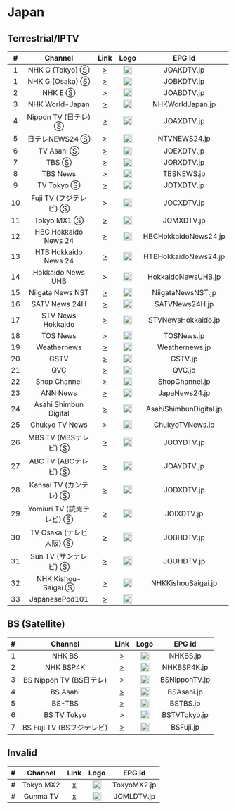 <h1>Japan</h1>

<h2> Terrestrial/IPTV </h2>

| #  |        Channel        |                                                                                    Link                                                                                     |                                                                                     Logo                                                                                      |         EPG id         |
|:--:|:---------------------:|:---------------------------------------------------------------------------------------------------------------------------------------------------------------------------:|:-----------------------------------------------------------------------------------------------------------------------------------------------------------------------------:|:----------------------:|
| 1  |    NHK G (Tokyo) Ⓢ    |                                                [>](http://cdns.jp-primehome.com:8000/zhongying/live/playlist.m3u8?cid=gd01)                                                 |                                                           <img height="20" src="https://i.imgur.com/fAZ2BEZ.png"/>                                                            |       JOAKDTV.jp       |
| 1  |    NHK G (Osaka) Ⓢ    |                                                [>](http://cdns.jp-primehome.com:8000/zhongying/live/playlist.m3u8?cid=gx06)                                                 |                                                           <img height="20" src="https://i.imgur.com/fAZ2BEZ.png"/>                                                            |       JOBKDTV.jp       |
| 2  |        NHK E Ⓢ        |                                                [>](http://cdns.jp-primehome.com:8000/zhongying/live/playlist.m3u8?cid=gd02)                                                 |                                                           <img height="20" src="https://i.imgur.com/WxtftlO.png"/>                                                            |       JOABDTV.jp       |
| 3  |    NHK World-Japan    |                                           [>](https://nhkwlive-ojp.akamaized.net/hls/live/2003459/nhkwlive-ojp-en/index_4M.m3u8)                                            |                   <img height="20" src="https://upload.wikimedia.org/wikipedia/commons/thumb/8/8d/NHK_World-Japan_TV.svg/512px-NHK_World-Japan_TV.svg.png"/>                   |    NHKWorldJapan.jp    |
| 4  |   Nippon TV (日テレ) Ⓢ   |                                                [>](http://cdns.jp-primehome.com:8000/zhongying/live/playlist.m3u8?cid=gd03)                                              |                                                           <img height="20" src="https://i.imgur.com/IxD8V5X.png"/>                                                             |       JOAXDTV.jp       |
| 5  |      日テレNEWS24 Ⓢ      |                                                             [>](https://n24-cdn-live.ntv.co.jp/ch01/index.m3u8)                                                           |                          <img height="20" src="https://upload.wikimedia.org/wikipedia/commons/4/45/News24.svg"/>                                                              |      NTVNEWS24.jp      |
| 6  |      TV Asahi Ⓢ       |                                                [>](http://cdns.jp-primehome.com:8000/zhongying/live/playlist.m3u8?cid=gd06)                                                 |                                                           <img height="20" src="https://i.imgur.com/rls8NVc.png"/>                                                            |       JOEXDTV.jp       |
| 7  |         TBS Ⓢ         |                                                [>](http://cdns.jp-primehome.com:8000/zhongying/live/playlist.m3u8?cid=gd04)                                                 | <img height="20" src="https://upload.wikimedia.org/wikipedia/commons/thumb/1/14/Tokyo_Broadcasting_System_logo_2020.svg/1200px-Tokyo_Broadcasting_System_logo_2020.svg.png"/> |       JORXDTV.jp       |
| 8  |       TBS News        |                                                    [>](https://ythls.armelin.one/channel/UC6AG81pAkf6Lbi_1VC5NmPA.m3u8)                                                     |  <img height="20" src="https://upload.wikimedia.org/wikipedia/commons/b/b5/TBS_News_2020_logo.png"/>                                        |       TBSNEWS.jp       |
| 9  |      TV Tokyo Ⓢ       |                                                [>](http://cdns.jp-primehome.com:8000/zhongying/live/playlist.m3u8?cid=gd07)                                                 |                                                           <img height="20" src="https://i.imgur.com/tDyxk0Y.png"/>                                                            |       JOTXDTV.jp       |
| 10 |   Fuji TV (フジテレビ) Ⓢ   |                                                [>](http://cdns.jp-primehome.com:8000/zhongying/live/playlist.m3u8?cid=gd05)                                             |                                                           <img height="20" src="https://i.imgur.com/sEWDmMD.png"/>                                                            |       JOCXDTV.jp       |
| 11 |      Tokyo MX1 Ⓢ      |                                                [>](http://cdns.jp-primehome.com:8000/zhongying/live/playlist.m3u8?cid=gd08)                                                 |                                                           <img height="20" src="https://i.imgur.com/igia8OX.png"/>                                                            |       JOMXDTV.jp       |
| 12 | HBC Hokkaido News 24  |                                                    [>](https://ythls.armelin.one/channel/UCCTpf5c_9HDo_OSu3aX8uFQ.m3u8)                                                     |                                                           <img height="20" src="https://i.imgur.com/vcGsZVD.png"/>                                                            |  HBCHokkaidoNews24.jp  |
| 13 | HTB Hokkaido News 24  |                                                    [>](https://ythls.armelin.one/channel/UCSWOnDD1KIriGmyQ7SgNA4A.m3u8)                                                     |                                                           <img height="20" src="https://i.imgur.com/yqUItvM.png"/>                                                            |  HTBHokkaidoNews24.jp  |
| 14 |   Hokkaido News UHB   |                                                    [>](https://ythls.armelin.one/channel/UCpQs_warGhUzJhBdwLfF34g.m3u8)                                                     |                                                           <img height="20" src="https://i.imgur.com/G8lAJYc.png"/>                                                            |   HokkaidoNewsUHB.jp   |
| 15 |   Niigata News NST    |                                                    [>](https://ythls.armelin.one/channel/UC8iN-WKPu820ve-4t9NxHRw.m3u8)                                                     |                                                           <img height="20" src="https://i.imgur.com/5dJE8Fc.jpg"/>                                                            |   NiigataNewsNST.jp    |
| 16 |     SATV News 24H     |                                                    [>](https://ythls.armelin.one/channel/UCvF5vIejmf-H_XSluaBldfg.m3u8)                                                     |                                                           <img height="20" src="https://i.imgur.com/PxFcRh9.jpg"/>                                                            |     SATVNews24H.jp     |
| 17 |   STV News Hokkaido   |                                                    [>](https://ythls.armelin.one/channel/UCOZv-6MiXqJdLpmYtR431Ow.m3u8)                                                     |                                                           <img height="20" src="https://i.imgur.com/oyQ2FnC.jpg"/>                                                            |   STVNewsHokkaido.jp   |
| 18 |       TOS News        |                                                    [>](https://ythls.armelin.one/channel/UChx_y6aLWNkifSDUt2TVAzg.m3u8)                                                     |                                                           <img height="20" src="https://i.imgur.com/JBkXyvj.jpg"/>                                                            |       TOSNews.jp       |
| 19 |      Weathernews      |                                                    [>](https://ythls.armelin.one/channel/UCNsidkYpIAQ4QaufptQBPHQ.m3u8)                                                     |                                                           <img height="20" src="https://i.imgur.com/A8uRSTS.png"/>                                                            |     Weathernews.jp     |
| 20 |         GSTV          | [>](https://gstv-tnz-gsmediastreaming.preview-jpea.channel.media.azure.net/dfd06b62-e9d1-4a7f-bcbb-89d2ecbc82ee/preview.ism/manifest(format=mpd-time-csf,audio-only=false)) |                                                           <img height="20" src="https://i.imgur.com/ECnVG5I.png"/>                                                            |        GSTV.jp         |
| 21 |          QVC          |                                                             [>](https://cdn-live1.qvc.jp/iPhone/1501/1501.m3u8)                                                             |                                                           <img height="20" src="https://i.imgur.com/xWSzQ34.png"/>                                                            |         QVC.jp         |
| 22 |     Shop Channel      |                                                               [>](https://stream3.shopch.jp/HLS/master.m3u8)                                                                |                                                           <img height="20" src="https://i.imgur.com/GTyQhBF.png"/>                                                            |     ShopChannel.jp     |
| 23 |       ANN News        |                                                    [>](https://ythls.armelin.one/channel/UCGCZAYq5Xxojl_tSXcVJhiQ.m3u8)                                                     |                                                           <img height="20" src="https://i.imgur.com/9IVsFXz.png"/>                                                            |     JapaNews24.jp      |
| 24 | Asahi Shimbun Digital |                                                    [>](https://ythls.armelin.one/channel/UCMKvT0YVLufHMdGLH89J1oA.m3u8)                                                     |                                                           <img height="20" src="https://i.imgur.com/DuGepQp.jpg"/>                                                            | AsahiShimbunDigital.jp |
| 25 |    Chukyo TV News     |                                                    [>](https://ythls.armelin.one/channel/UCxiRdfyH0FtFCRZTRfRsdsA.m3u8)                                                     |                                                           <img height="20" src="https://i.imgur.com/fSNc0jP.png"/>                                                            |    ChukyoTVNews.jp     |
| 26 |   MBS TV (MBSテレビ) Ⓢ   |                                                [>](http://cdns.jp-primehome.com:8000/zhongying/live/playlist.m3u8?cid=gx01)                                                 |                                                           <img height="20" src="https://i.imgur.com/RfrkGrd.png"/>                                                            |       JOOYDTV.jp       |
| 27 |   ABC TV (ABCテレビ) Ⓢ   |                                                [>](http://cdns.jp-primehome.com:8000/zhongying/live/playlist.m3u8?cid=gx02)                                                 | <img height="20" src="https://upload.wikimedia.org/wikipedia/commons/thumb/d/d0/Asahi_Broadcasting_Corporation_Logo.svg/1920px-Asahi_Broadcasting_Corporation_Logo.svg.png"/> |       JOAYDTV.jp       |
| 28 |  Kansai TV (カンテレ) Ⓢ   |                                                [>](http://cdns.jp-primehome.com:8000/zhongying/live/playlist.m3u8?cid=gx03)                                                 |                            <img height="20" src="https://upload.wikimedia.org/wikipedia/commons/thumb/b/b9/Ktv_logo.svg/1920px-Ktv_logo.svg.png"/>                            |       JODXDTV.jp       |
| 29 | Yomiuri TV (読売テレビ) Ⓢ  |                                                [>](http://cdns.jp-primehome.com:8000/zhongying/live/playlist.m3u8?cid=gx04)                                                 |                                                           <img height="20" src="https://i.imgur.com/ONbuWvo.png"/>                                                            |       JOIXDTV.jp       |
| 30 |  TV Osaka (テレビ大阪) Ⓢ   |                                                [>](http://cdns.jp-primehome.com:8000/zhongying/live/playlist.m3u8?cid=gx05)                                                 |                                                           <img height="20" src="https://i.imgur.com/rUmrruq.png"/>                                                            |       JOBHDTV.jp       |
| 31 |   Sun TV (サンテレビ) Ⓢ    |                                                [>](http://cdns.jp-primehome.com:8000/zhongying/live/playlist.m3u8?cid=gx07)                                                 |                                                           <img height="20" src="https://i.imgur.com/0qtXIRM.png"/>                                                            |       JOUHDTV.jp       |
| 32 |  NHK Kishou-Saigai Ⓢ  |                                               [>](https://newssimul-stream.nhk.jp/hls/live/2010561/nhknewssimul/master.m3u8)                                                |                                                           <img height="20" src="https://i.imgur.com/oWKCBIz.png"/>                                                            |   NHKKishouSaigai.jp   |
| 33 |    JapanesePod101     |                                                    [>](https://ythls.armelin.one/channel/UC0ox9NuTHYeRys63yZpBFuA.m3u8)                                                     |                                          <img height="20" src="https://upload.wikimedia.org/wikipedia/en/9/96/Japanesepod101.png"/>                                           |                        |

<h2> BS (Satellite) </h2>

| # |       Channel        |                                                       Link                                                       |                           Logo                           |    EPG id     |
|:-:|:--------------------:|:----------------------------------------------------------------------------------------------------------------:|:--------------------------------------------------------:|:-------------:|
| 1 |        NHK BS        |                   [>](http://cdns.jp-primehome.com:8000/zhongying/live/playlist.m3u8?cid=bs11)                   | <img height="20" src="https://i.imgur.com/t0uZcSR.png"/> |   NHKBS.jp    |
| 2 |      NHK BSP4K       |                   [>](http://cdns.jp-primehome.com:8000/zhongying/live/playlist.m3u8?cid=bs01)                   | <img height="20" src="https://i.imgur.com/uvPpFo5.png"/> |  NHKBSP4K.jp  |
| 3 | BS Nippon TV (BS日テレ) |                   [>](http://cdns.jp-primehome.com:8000/zhongying/live/playlist.m3u8?cid=bs02)                   | <img height="20" src="https://i.imgur.com/D8lhZCI.png"/> | BSNipponTV.jp |
| 4 |       BS Asahi       | [>](http://cdns.jp-primehome.com:8000/zhongying/live/playlist.m3u8?cid=bs03&isp=10&bind=0&uin=159413&playseek=0) | <img height="20" src="https://i.imgur.com/huXFL3A.png"/> |  BSAsahi.jp   |
| 5 |        BS-TBS        |                   [>](http://cdns.jp-primehome.com:8000/zhongying/live/playlist.m3u8?cid=bs04)                   | <img height="20" src="https://i.imgur.com/h20eGKq.png"/> |   BSTBS.jp    |
| 6 |     BS TV Tokyo      | [>](http://cdns.jp-primehome.com:8000/zhongying/live/playlist.m3u8?cid=bs05&isp=10&bind=0&uin=159413&playseek=0) | <img height="20" src="https://i.imgur.com/yJfA6ak.png"/> | BSTVTokyo.jp  |
| 7 | BS Fuji TV (BSフジテレビ) |                   [>](http://cdns.jp-primehome.com:8000/zhongying/live/playlist.m3u8?cid=bs06)               | <img height="20" src="https://upload.wikimedia.org/wikipedia/commons/6/6c/BS_FUJI_Logo.jpg"/> |   BSFuji.jp   |


<h2> Invalid </h2>

| # |  Channel  | Link  |                           Logo                           |   EPG id    |
|:-:|:---------:|:-----:|:--------------------------------------------------------:|:-----------:|
| # | Tokyo MX2 | [x]() | <img height="20" src="https://i.imgur.com/igia8OX.png"/> | TokyoMX2.jp |
| # | Gunma TV  | [x]() | <img height="20" src="https://i.imgur.com/iPPQRBc.png"/> | JOMLDTV.jp  |
